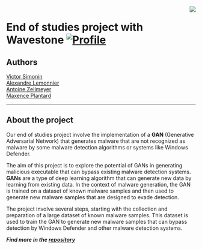 <img align="right" src="https://visitor-badge.laobi.icu/badge?page_id=bictole.pfeeWavestone&right_color=blueviolet">

# End of studies project with Wavestone [![Profile][title-img]][profile]
[title-img]:https://img.shields.io/badge/-Wavestone-blueviolet
[profile]:https://github.com/PFEE-WAVESTONE/PFEE

## Authors

[Victor Simonin](https://github.com/Bictole)\
[Alexandre Lemonnier](https://github.com/Alex-Leme)\
[Antoine Zellmeyer](https://github.com/Pythyu)\
[Maxence Plantard](https://github.com/Wandear69)

---

## About  the project

Our end of studies project involve the implementation of a **GAN** (Generative Adversarial Network) that generates malware that are not recognized as malware by some malware detection algorithms or systems like Windows Defender.

The aim of this project is to explore the potential of GANs in generating malicious executable that can bypass existing malware detection systems. **GANs** are a type of deep learning algorithm that can generate new data by learning from existing data. In the context of malware generation, the GAN is trained on a dataset of known malware samples and then used to generate new malware samples that are designed to evade detection.

The project involve several steps, starting with the collection and preparation of a large dataset of known malware samples. This dataset is used to train the GAN to generate new malware samples that can bypass detection by Windows Defender and other malware detection systems.

***Find more in the [repository](https://github.com/PFEE-WAVESTONE/MalwareGenerator)***
